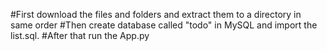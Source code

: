 #First download the files and folders and extract them to a directory in same order
#Then create database called "todo" in MySQL and import the list.sql.
#After that run the App.py 
